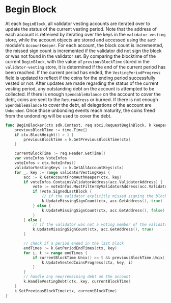 # Begin Block

At each `BeginBlock`, all validator vesting accounts are iterated over to update the status of the current vesting period. Note that the address of each account is retreived by iterating over the keys in the `validator-vesting` store, while the account objects are stored and accessed using the `auth` module's `AccountKeeper`. For each account, the block count is incremented, the missed sign count is incremented if the validator did not sign the block or was not found in the validator set. By comparing the blocktime of the current `BeginBlock`, with the value of `previousBlockTime` stored in the `validator-vesting` store, it is determined if the end of the current period has been reached. If the current period has ended, the `VestingPeriodProgress` field is updated to reflect if the coins for the ending period successfully vested or not. After updates are made regarding the status of the current vesting period, any outstanding debt on the account is attempted to be collected. If there is enough `SpendableBalance` on the account to cover the debt, coins are sent to the `ReturnAdress` or burned. If there is not enough `SpendableBalance` to cover the debt, all delegations of the account are `Unbonded`. Once those unbonding events reach maturity, the coins freed from the undonding will be used to cover the debt.

```go
func BeginBlocker(ctx sdk.Context, req abci.RequestBeginBlock, k keeper.Keeper) {
	previousBlockTime := time.Time{}
	if ctx.BlockHeight() > 1 {
		previousBlockTime = k.GetPreviousBlockTime(ctx)
	}

	currentBlockTime := req.Header.GetTime()
	var voteInfos VoteInfos
	voteInfos = ctx.VoteInfos()
	validatorVestingKeys := k.GetAllAccountKeys(ctx)
	for _, key := range validatorVestingKeys {
		acc := k.GetAccountFromAuthKeeper(ctx, key)
		if voteInfos.ContainsValidatorAddress(acc.ValidatorAddress) {
			vote := voteInfos.MustFilterByValidatorAddress(acc.ValidatorAddress)
			if !vote.SignedLastBlock {
				// if the validator explicitly missed signing the block, increment the missing sign count
				k.UpdateMissingSignCount(ctx, acc.GetAddress(), true)
			} else {
				k.UpdateMissingSignCount(ctx, acc.GetAddress(), false)
			}
		} else {
			// if the validator was not a voting member of the validator set, increment the missing sign count
			k.UpdateMissingSignCount(ctx, acc.GetAddress(), true)
		}

		// check if a period ended in the last block
		endTimes := k.GetPeriodEndTimes(ctx, key)
		for i, t := range endTimes {
			if currentBlockTime.Unix() >= t && previousBlockTime.Unix() < t {
				k.UpdateVestedCoinsProgress(ctx, key, i)
			}
		}
		// handle any new/remaining debt on the account
		k.HandleVestingDebt(ctx, key, currentBlockTime)
	}
	k.SetPreviousBlockTime(ctx, currentBlockTime)
}
```

